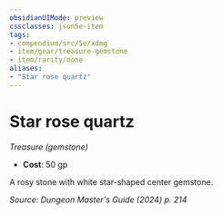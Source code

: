 ```yaml
---
obsidianUIMode: preview
cssclasses: json5e-item
tags:
- compendium/src/5e/xdmg
- item/gear/treasure-gemstone
- item/rarity/none
aliases: 
- "Star rose quartz"
---
```

# Star rose quartz
*Treasure (gemstone)*  


- **Cost**: 50 gp

A rosy stone with white star-shaped center gemstone.

*Source: Dungeon Master's Guide (2024) p. 214*